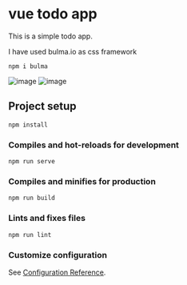 # vue todo app


This is a simple todo app. 

I have used bulma.io as css framework
```
npm i bulma
```


![image](https://github.com/alihanselimoglu/vueTodoApp/assets/82150661/c58eb661-b0bd-4719-b160-7f31fedc81ae)
![image](https://github.com/alihanselimoglu/vueTodoApp/assets/82150661/6149b2a3-5c1e-4255-af38-ecf631034a87)

## Project setup
```
npm install
```

### Compiles and hot-reloads for development
```
npm run serve
```

### Compiles and minifies for production
```
npm run build
```

### Lints and fixes files
```
npm run lint
```

### Customize configuration
See [Configuration Reference](https://cli.vuejs.org/config/).



